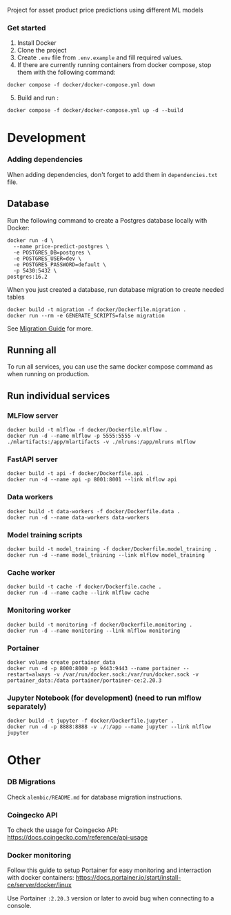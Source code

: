 Project for asset product price predictions using different ML models

### Get started
1. Install Docker
2. Clone the project
3. Create `.env` file from `.env.example` and fill required values.
4. If there are currently running containers from docker compose, stop them with the following command:
```
docker compose -f docker/docker-compose.yml down
```
5. Build and run : 
```
docker compose -f docker/docker-compose.yml up -d --build
```


# Development

### Adding dependencies
When adding dependencies, don't forget to add them in `dependencies.txt` file.

## Database
Run the following command to create a Postgres database locally with Docker:
```
docker run -d \
  --name price-predict-postgres \
  -e POSTGRES_DB=postgres \
  -e POSTGRES_USER=dev \
  -e POSTGRES_PASSWORD=default \
  -p 5430:5432 \
postgres:16.2
```

When you just created a database, run database migration to create needed tables 
```
docker build -t migration -f docker/Dockerfile.migration .
docker run --rm -e GENERATE_SCRIPTS=false migration
```
See [Migration Guide](./alembic/README) for more.

## Running all
To run all services, you can use the same docker compose command as when running on production.

## Run individual services

### MLFlow server
```
docker build -t mlflow -f docker/Dockerfile.mlflow .
docker run -d --name mlflow -p 5555:5555 -v ./mlartifacts:/app/mlartifacts -v ./mlruns:/app/mlruns mlflow
```

### FastAPI server
```
docker build -t api -f docker/Dockerfile.api .
docker run -d --name api -p 8001:8001 --link mlflow api
```

### Data workers
```
docker build -t data-workers -f docker/Dockerfile.data .
docker run -d --name data-workers data-workers
```

### Model training scripts
```
docker build -t model_training -f docker/Dockerfile.model_training .
docker run -d --name model_training --link mlflow model_training
```

### Cache worker
```
docker build -t cache -f docker/Dockerfile.cache .
docker run -d --name cache --link mlflow cache
```

### Monitoring worker
```
docker build -t monitoring -f docker/Dockerfile.monitoring .
docker run -d --name monitoring --link mlflow monitoring
```

### Portainer
```
docker volume create portainer_data
docker run -d -p 8000:8000 -p 9443:9443 --name portainer --restart=always -v /var/run/docker.sock:/var/run/docker.sock -v portainer_data:/data portainer/portainer-ce:2.20.3
```

### Jupyter Notebook (for development) (need to run mlflow separately)
```
docker build -t jupyter -f docker/Dockerfile.jupyter .
docker run -d -p 8888:8888 -v ./:/app --name jupyter --link mlflow jupyter
```

# Other
### DB Migrations
Check `alembic/README.md` for database migration instructions.

### Coingecko API
To check the usage for Coingecko API:
https://docs.coingecko.com/reference/api-usage

### Docker monitoring
Follow this guide to setup Portainer for easy monitoring and interraction with docker containers: https://docs.portainer.io/start/install-ce/server/docker/linux

Use Portainer `:2.20.3` version or later to avoid bug when connecting to a console.